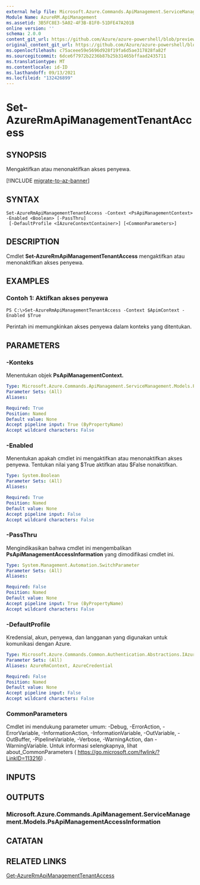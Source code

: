 ```yaml
---
external help file: Microsoft.Azure.Commands.ApiManagement.ServiceManagement.dll-Help.xml
Module Name: AzureRM.ApiManagement
ms.assetid: 3B5FC8E3-5A02-4F3B-81F0-51DFE47A201B
online version: ''
schema: 2.0.0
content_git_url: https://github.com/Azure/azure-powershell/blob/preview/src/ResourceManager/ApiManagement/Commands.ApiManagement/help/Set-AzureRmApiManagementTenantAccess.md
original_content_git_url: https://github.com/Azure/azure-powershell/blob/preview/src/ResourceManager/ApiManagement/Commands.ApiManagement/help/Set-AzureRmApiManagementTenantAccess.md
ms.openlocfilehash: c75aceee59e5696d928f19fa6d5ae317828fa82f
ms.sourcegitcommit: 6dce6f7972b2236b87b25b31465bffaad2435711
ms.translationtype: MT
ms.contentlocale: id-ID
ms.lasthandoff: 09/13/2021
ms.locfileid: "132426899"
---
```

# Set-AzureRmApiManagementTenantAccess

## SYNOPSIS
Mengaktifkan atau menonaktifkan akses penyewa.

[!INCLUDE [migrate-to-az-banner](../../includes/migrate-to-az-banner.md)]

## SYNTAX

```
Set-AzureRmApiManagementTenantAccess -Context <PsApiManagementContext> -Enabled <Boolean> [-PassThru]
 [-DefaultProfile <IAzureContextContainer>] [<CommonParameters>]
```

## DESCRIPTION
Cmdlet **Set-AzureRmApiManagementTenantAccess** mengaktifkan atau menonaktifkan akses penyewa.

## EXAMPLES

### Contoh 1: Aktifkan akses penyewa
```
PS C:\>Set-AzureRmApiManagementTenantAccess -Context $ApimContext -Enabled $True
```

Perintah ini memungkinkan akses penyewa dalam konteks yang ditentukan.

## PARAMETERS

### -Konteks
Menentukan objek **PsApiManagementContext.**

```yaml
Type: Microsoft.Azure.Commands.ApiManagement.ServiceManagement.Models.PsApiManagementContext
Parameter Sets: (All)
Aliases: 

Required: True
Position: Named
Default value: None
Accept pipeline input: True (ByPropertyName)
Accept wildcard characters: False
```

### -Enabled
Menentukan apakah cmdlet ini mengaktifkan atau menonaktifkan akses penyewa.
Tentukan nilai yang $True aktifkan atau $False nonaktifkan.

```yaml
Type: System.Boolean
Parameter Sets: (All)
Aliases: 

Required: True
Position: Named
Default value: None
Accept pipeline input: False
Accept wildcard characters: False
```

### -PassThru
Mengindikasikan bahwa cmdlet ini mengembalikan **PsApiManagementAccessInformation** yang dimodifikasi cmdlet ini.

```yaml
Type: System.Management.Automation.SwitchParameter
Parameter Sets: (All)
Aliases: 

Required: False
Position: Named
Default value: None
Accept pipeline input: True (ByPropertyName)
Accept wildcard characters: False
```

### -DefaultProfile
Kredensial, akun, penyewa, dan langganan yang digunakan untuk komunikasi dengan Azure.

```yaml
Type: Microsoft.Azure.Commands.Common.Authentication.Abstractions.IAzureContextContainer
Parameter Sets: (All)
Aliases: AzureRmContext, AzureCredential

Required: False
Position: Named
Default value: None
Accept pipeline input: False
Accept wildcard characters: False
```

### CommonParameters
Cmdlet ini mendukung parameter umum: -Debug, -ErrorAction, -ErrorVariable, -InformationAction, -InformationVariable, -OutVariable, -OutBuffer, -PipelineVariable, -Verbose, -WarningAction, dan -WarningVariable. Untuk informasi selengkapnya, lihat about_CommonParameters ( https://go.microsoft.com/fwlink/?LinkID=113216) .

## INPUTS

## OUTPUTS

### Microsoft.Azure.Commands.ApiManagement.ServiceManagement.Models.PsApiManagementAccessInformation

## CATATAN

## RELATED LINKS

[Get-AzureRmApiManagementTenantAccess](./Get-AzureRmApiManagementTenantAccess.md)


